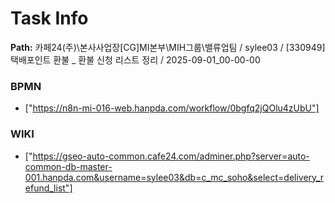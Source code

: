 # Task Info

**Path:** 카페24(주)\본사사업장\[CG]MI본부\MIH그룹\밸류업팀 / sylee03 / [330949] 택배포인트 환불 _ 환불 신청 리스트 정리 / 2025-09-01_00-00-00

### BPMN
- ["https://n8n-mi-016-web.hanpda.com/workflow/0bgfq2jQOlu4zUbU"]

### WIKI
- ["https://gseo-auto-common.cafe24.com/adminer.php?server=auto-common-db-master-001.hanpda.com&username=sylee03&db=c_mc_soho&select=delivery_refund_list"]

